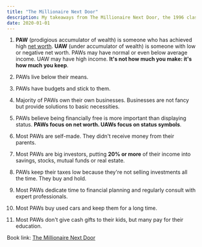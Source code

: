 ```yaml
---
title: "The Millionaire Next Door"
description: My takeaways from The Millionaire Next Door, the 1996 classic book by Thomas J. Stanley and William D. Danko
date: 2020-01-01
---
```


1. **PAW** (prodigious accumulator of wealth) is someone who has achieved high [net worth](https://www.investopedia.com/terms/n/networth.asp). **UAW** (under accumulator of wealth) is someone with low or negative net worth. PAWs may have normal or even below average income. UAW may have high income. **It's not how much you make: it's how much you keep**.

2. PAWs live below their means.

3. PAWs have budgets and stick to them.

4. Majority of PAWs own their own businesses. Businesses are not fancy but provide solutions to basic necessities.

5. PAWs believe being financially free is more important than displaying status. **PAWs focus on net worth. UAWs focus on status symbols**.

6. Most PAWs are self-made. They didn't receive money from their parents.

7. Most PAWs are big investors, putting **20% or more** of their income into savings, stocks, mutual funds or real estate.

8. PAWs keep their taxes low because they're not selling investments all the time. They buy and hold.

9. Most PAWs dedicate time to financial planning and regularly consult with expert professionals.

10. Most PAWs buy used cars and keep them for a long time.

11. Most PAWs don't give cash gifts to their kids, but many pay for their education.

Book link: [The Millionaire Next Door](https://www.goodreads.com/book/show/998.The_Millionaire_Next_Door)
















































































































